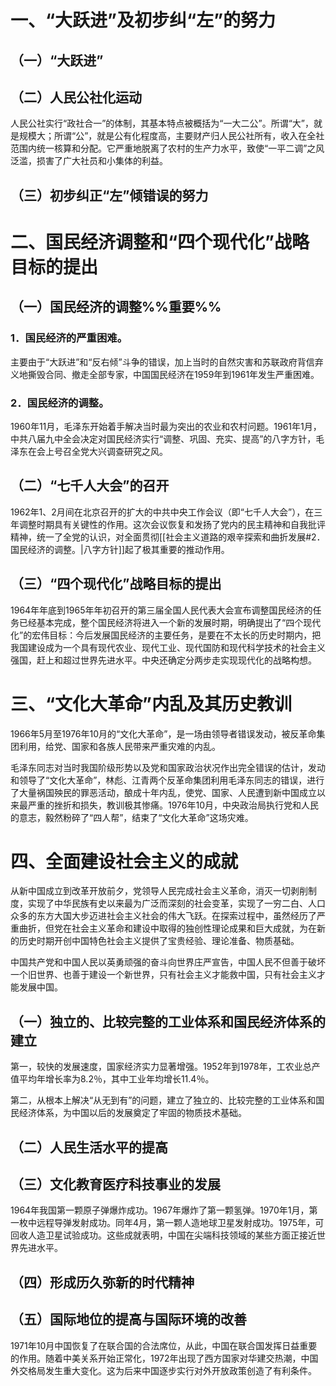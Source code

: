 # 一、“大跃进”及初步纠“左”的努力
## （一）“大跃进”
## （二）人民公社化运动
人民公社实行“政社合一”的体制，其基本特点被概括为“一大二公”。所谓“大”，就是规模大；所谓“公”，就是公有化程度高，主要财产归人民公社所有，收入在全社范围内统一核算和分配。它严重地脱离了农村的生产力水平，致使“一平二调”之风泛滥，损害了广大社员和小集体的利益。
## （三）初步纠正“左”倾错误的努力
# 二、国民经济调整和“四个现代化”战略目标的提出
## （一）国民经济的调整%%重要%%
### 1．国民经济的严重困难。
主要由于“大跃进”和“反右倾”斗争的错误，加上当时的自然灾害和苏联政府背信弃义地撕毁合同、撤走全部专家，中国国民经济在1959年到1961年发生严重困难。
### 2．国民经济的调整。
1960年11月，毛泽东开始着手解决当时最为突出的农业和农村问题。1961年1月，中共八届九中全会决定对国民经济实行“调整、巩固、充实、提高”的八字方针，毛泽东在会上号召全党大兴调查研究之风。
## （二）“七千人大会”的召开
1962年1、2月间在北京召开的扩大的中共中央工作会议（即“七千人大会”），在三年调整时期具有关键性的作用。这次会议恢复和发扬了党内的民主精神和自我批评精神，统一了全党的认识，对全面贯彻[[社会主义道路的艰辛探索和曲折发展#2．国民经济的调整。|八字方针]]起了极其重要的推动作用。
## （三）“四个现代化”战略目标的提出
1964年年底到1965年年初召开的第三届全国人民代表大会宣布调整国民经济的任务已经基本完成，整个国民经济将进入一个新的发展时期，明确提出了“四个现代化”的宏伟目标：今后发展国民经济的主要任务，是要在不太长的历史时期内，把我国建设成为一个具有现代农业、现代工业、现代国防和现代科学技术的社会主义强国，赶上和超过世界先进水平。中央还确定分两步走实现现代化的战略构想。
# 三、“文化大革命”内乱及其历史教训
1966年5月至1976年10月的“文化大革命”，是一场由领导者错误发动，被反革命集团利用，给党、国家和各族人民带来严重灾难的内乱。

毛泽东同志对当时我国阶级形势以及党和国家政治状况作出完全错误的估计，发动和领导了“文化大革命”，林彪、江青两个反革命集团利用毛泽东同志的错误，进行了大量祸国殃民的罪恶活动，酿成十年内乱，使党、国家、人民遭到新中国成立以来最严重的挫折和损失，教训极其惨痛。1976年10月，中央政治局执行党和人民的意志，毅然粉碎了“四人帮”，结束了“文化大革命”这场灾难。
# 四、全面建设社会主义的成就
从新中国成立到改革开放前夕，党领导人民完成社会主义革命，消灭一切剥削制度，实现了中华民族有史以来最为广泛而深刻的社会变革，实现了一穷二白、人口众多的东方大国大步迈进社会主义社会的伟大飞跃。在探索过程中，虽然经历了严重曲折，但党在社会主义革命和建设中取得的独创性理论成果和巨大成就，为在新的历史时期开创中国特色社会主义提供了宝贵经验、理论准备、物质基础。

中国共产党和中国人民以英勇顽强的奋斗向世界庄严宣告，中国人民不但善于破坏一个旧世界、也善于建设一个新世界，只有社会主义才能救中国，只有社会主义才能发展中国。
## （一）独立的、比较完整的工业体系和国民经济体系的建立
第一，较快的发展速度，国家经济实力显著增强。1952年到1978年，工农业总产值平均年增长率为8.2％，其中工业年均增长11.4％。

第二，从根本上解决“从无到有”的问题，建立了独立的、比较完整的工业体系和国民经济体系，为中国以后的发展奠定了牢固的物质技术基础。
## （二）人民生活水平的提高
## （三）文化教育医疗科技事业的发展
1964年我国第一颗原子弹爆炸成功。1967年爆炸了第一颗氢弹。1970年1月，第一枚中远程导弹发射成功。同年4月，第一颗人造地球卫星发射成功。1975年，可回收人造卫星试验成功。这些成就表明，中国在尖端科技领域的某些方面正接近世界先进水平。
## （四）形成历久弥新的时代精神
## （五）国际地位的提高与国际环境的改善
1971年10月中国恢复了在联合国的合法席位，从此，中国在联合国发挥日益重要的作用。随着中美关系开始正常化，1972年出现了西方国家对华建交热潮，中国外交格局发生重大变化。这为后来中国逐步实行对外开放政策创造了有利条件。